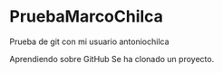 PruebaMarcoChilca
=================

Prueba de git con mi usuario antoniochilca

Aprendiendo sobre GitHub
Se ha clonado un proyecto.